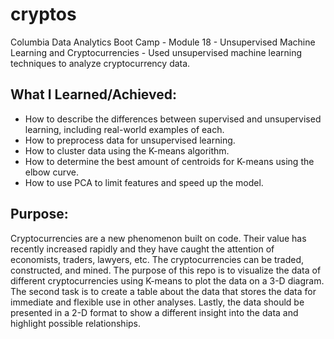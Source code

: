 # cryptos
Columbia Data Analytics Boot Camp - Module 18 - Unsupervised Machine Learning and Cryptocurrencies - Used unsupervised machine learning techniques to analyze cryptocurrency data.

## What I Learned/Achieved:
- How to describe the differences between supervised and unsupervised learning, including real-world examples of each.
- How to preprocess data for unsupervised learning.
- How to cluster data using the K-means algorithm.
- How to determine the best amount of centroids for K-means using the elbow curve.
- How to use PCA to limit features and speed up the model.

## Purpose:
Cryptocurrencies are a new phenomenon built on code. Their value has recently increased rapidly and they have caught the 
attention of economists, traders, lawyers, etc. The cryptocurrencies can be traded, constructed, and mined. The purpose 
of this repo is to visualize the data of different cryptocurrencies using K-means to plot the data on a 3-D diagram. 
The second task is to create a table about the data that stores the data for immediate and flexible use in other analyses. 
Lastly, the data should be presented in a 2-D format to show a different insight into the data and highlight
possible relationships. 


